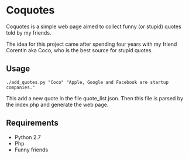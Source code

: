 # Coquotes
Coquotes is a simple web page aimed to collect funny (or stupid) quotes told by my friends. 

The idea for this project came after spending four years with my friend Corentin aka Coco, who is the best source for stupid quotes.

## Usage

`./add_quotes.py "Coco" "Apple, Google and Facebook are startup companies."`

This add a new quote in the file quote_list.json. Then this file is parsed by the index.php and generate the web page.

## Requirements

 * Python 2.7
 * Php
 * Funny friends
